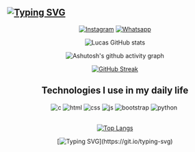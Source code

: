 ## [![Typing SVG](https://readme-typing-svg.herokuapp.com?font=Fira+Code&weight=300&size=50&duration=4000&pause=1000&color=FF0000&center=true&vCenter=true&random=false&width=1000&lines=Hello+there!;I+am+Lucas;Also+known+as+TANDORIL😜;Am+19+years-old;A+Computer-Scientist;Welcome%3A)](https://git.io/typing-svg)

<div align="center">
   
[![Instagram](https://img.shields.io/badge/Instagram-E4405F?style=for-the-badge&logo=instagram&logoColor=white)](https://www.instagram.com/lucas.nominato/)
[![Whatsapp](https://img.shields.io/badge/WhatsApp-25D366?style=for-the-badge&logo=whatsapp&logoColor=white)](https://wa.me/5531980256926?text=Olá,%20me%20interessei%20sobre%20seu%20github%20e%20gostaria%20de%20fazer%20um%20orçamento!)

![Lucas GitHub stats](https://github-readme-stats.vercel.app/api?username=LucasNominato2004&show_icons=true&theme=moltack&count_private=true)


<div align="center" >
   
![Ashutosh's github activity graph](https://ssr-contributions-svg.vercel.app/_/LucasNominato2004?chart=3dbar&gap=0.6&scale=2&flatten=2&animation=wave&animation_duration=2&animation_delay=0.05&animation_amplitude=20&animation_frequency=0.5&animation_wave_center=10_0&format=svg&weeks=30&theme=moltack) 

</div>

<div align="center">
  
[![GitHub Streak](https://github-readme-streak-stats.herokuapp.com?user=LucasNominato2004&theme=moltack&locale=pt_BR&date_format=n%2Fj%5B%2FY%5D&card_width=900)](https://git.io/streak-stats)

</div>

## Technologies I use in my daily life

<div style="display: inline_block">
  <img align="center" alt="c" src="https://img.shields.io/badge/C-00599C?style=for-the-badge&logo=c&logoColor=white" />
  <img align="center" alt="html" src="https://img.shields.io/badge/HTML-239120?style=for-the-badge&logo=html5&logoColor=white" />
  <img align="center" alt="css" src="https://img.shields.io/badge/CSS3-1572B6?style=for-the-badge&logo=css3&logoColor=white"> 
  <img align="center" alt="js" src="https://img.shields.io/badge/JavaScript-F7DF1E?style=for-the-badge&logo=javascript&logoColor=black" />
  <img align="center" alt="bootstrap" src="https://img.shields.io/badge/Bootstrap-563D7C?style=for-the-badge&logo=bootstrap&logoColor=white" />
  <img align="center" alt="python" src="https://img.shields.io/badge/Python-3776AB?style=for-the-badge&logo=python&logoColor=white" />
  <img align="center" alt="" src="https://img.shields.io/badge/VSCode-563D7C?style=for-the-badge&logo=VSCode&logoColor=white" />
</div><br/>

[![Top Langs](https://github-readme-stats.vercel.app/api/top-langs/?username=sevak19&layout=compact&theme=moltack)](https://github.com/LucasNominato2004/github-readme-stats)

[![Typing SVG](https://readme-typing-svg.herokuapp.com?font=Fira+Code&weight=300&size=50&duration=4000&pause=1000&color=FF0000&center=true&vCenter=true&random=false&width=1000&lines=Thank+you!;)](https://git.io/typing-svg)

</div>
